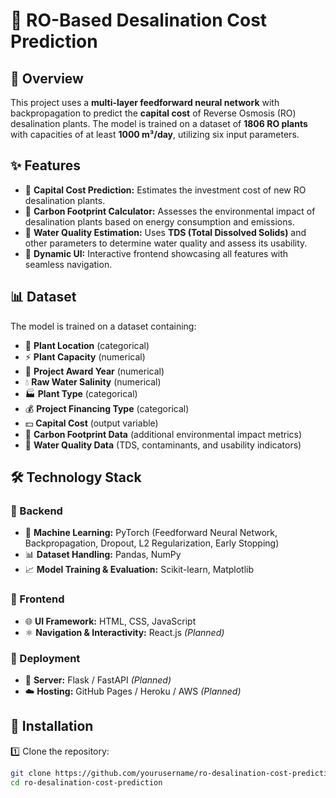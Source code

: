 # 🌊 RO-Based Desalination Cost Prediction

## 📌 Overview
This project uses a **multi-layer feedforward neural network** with backpropagation to predict the **capital cost** of Reverse Osmosis (RO) desalination plants. The model is trained on a dataset of **1806 RO plants** with capacities of at least **1000 m³/day**, utilizing six input parameters.

## ✨ Features
- 🔹 **Capital Cost Prediction:** Estimates the investment cost of new RO desalination plants.
- 🔹 **Carbon Footprint Calculator:** Assesses the environmental impact of desalination plants based on energy consumption and emissions.
- 🔹 **Water Quality Estimation:** Uses **TDS (Total Dissolved Solids)** and other parameters to determine water quality and assess its usability.
- 🔹 **Dynamic UI:** Interactive frontend showcasing all features with seamless navigation.

## 📊 Dataset
The model is trained on a dataset containing:
- 📍 **Plant Location** (categorical)
- ⚡ **Plant Capacity** (numerical)
- 📆 **Project Award Year** (numerical)
- 💧 **Raw Water Salinity** (numerical)
- 🏭 **Plant Type** (categorical)
- 💰 **Project Financing Type** (categorical)
- 💵 **Capital Cost** (output variable)
- 🌿 **Carbon Footprint Data** (additional environmental impact metrics)
- 🔬 **Water Quality Data** (TDS, contaminants, and usability indicators)

## 🛠️ Technology Stack

### 🔹 Backend
- 🧠 **Machine Learning:** PyTorch (Feedforward Neural Network, Backpropagation, Dropout, L2 Regularization, Early Stopping)
- 📊 **Dataset Handling:** Pandas, NumPy
- 📈 **Model Training & Evaluation:** Scikit-learn, Matplotlib

### 🔹 Frontend
- 🌐 **UI Framework:** HTML, CSS, JavaScript
- ⚛️ **Navigation & Interactivity:** React.js *(Planned)*

### 🔹 Deployment
- 🚀 **Server:** Flask / FastAPI *(Planned)*
- ☁️ **Hosting:** GitHub Pages / Heroku / AWS *(Planned)*

## 🚀 Installation
1️⃣ Clone the repository:
   ```bash
   git clone https://github.com/yourusername/ro-desalination-cost-prediction.git
   cd ro-desalination-cost-prediction
